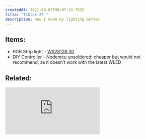 ```yaml
---
createdAt: 2021-08-07T00:07:32.753Z
title: "Tiktok 27 "
description: How I made my lighting better
---
```

## Items:

* RGB Strip light - [WS2812B 30](https://shopee.ph/product/341931632/5767806837?smtt=0.89058394-1628294164.9)
* DIY Controller - [Nodemcu unsoldered](https://shopee.ph/product/20469516/1369052661): cheaper but would not recommend, as it doesn’t work with the latest WLED

## Related:

<iframe src="https://www.youtube.com/embed/PIylDoud_qw" title="YouTube video player" frameborder="0" allow="accelerometer; autoplay; clipboard-write; encrypted-media; gyroscope; picture-in-picture" allowfullscreen></iframe>